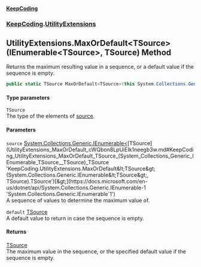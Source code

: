 #### [KeepCoding](index.md 'index')
### [KeepCoding](KeepCoding.md 'KeepCoding').[UtilityExtensions](UtilityExtensions.md 'KeepCoding.UtilityExtensions')
## UtilityExtensions.MaxOrDefault&lt;TSource&gt;(IEnumerable&lt;TSource&gt;, TSource) Method
Returns the maximum resulting value in a sequence, or a default value if the sequence is empty.
```csharp
public static TSource MaxOrDefault<TSource>(this System.Collections.Generic.IEnumerable<TSource> source, TSource @default=default(TSource));
```
#### Type parameters
<a name='KeepCoding_UtilityExtensions_MaxOrDefault_TSource_(System_Collections_Generic_IEnumerable_TSource__TSource)_TSource'></a>
`TSource`  
The type of the elements of [source](UtilityExtensions_MaxOrDefault_cWQbon8LpUiEIk1neegb3w.md#KeepCoding_UtilityExtensions_MaxOrDefault_TSource_(System_Collections_Generic_IEnumerable_TSource__TSource)_source 'KeepCoding.UtilityExtensions.MaxOrDefault&lt;TSource&gt;(System.Collections.Generic.IEnumerable&lt;TSource&gt;, TSource).source').
  
#### Parameters
<a name='KeepCoding_UtilityExtensions_MaxOrDefault_TSource_(System_Collections_Generic_IEnumerable_TSource__TSource)_source'></a>
`source` [System.Collections.Generic.IEnumerable&lt;](https://docs.microsoft.com/en-us/dotnet/api/System.Collections.Generic.IEnumerable-1 'System.Collections.Generic.IEnumerable`1')[TSource](UtilityExtensions_MaxOrDefault_cWQbon8LpUiEIk1neegb3w.md#KeepCoding_UtilityExtensions_MaxOrDefault_TSource_(System_Collections_Generic_IEnumerable_TSource__TSource)_TSource 'KeepCoding.UtilityExtensions.MaxOrDefault&lt;TSource&gt;(System.Collections.Generic.IEnumerable&lt;TSource&gt;, TSource).TSource')[&gt;](https://docs.microsoft.com/en-us/dotnet/api/System.Collections.Generic.IEnumerable-1 'System.Collections.Generic.IEnumerable`1')  
A sequence of values to determine the maximum value of.
  
<a name='KeepCoding_UtilityExtensions_MaxOrDefault_TSource_(System_Collections_Generic_IEnumerable_TSource__TSource)_default'></a>
`default` [TSource](UtilityExtensions_MaxOrDefault_cWQbon8LpUiEIk1neegb3w.md#KeepCoding_UtilityExtensions_MaxOrDefault_TSource_(System_Collections_Generic_IEnumerable_TSource__TSource)_TSource 'KeepCoding.UtilityExtensions.MaxOrDefault&lt;TSource&gt;(System.Collections.Generic.IEnumerable&lt;TSource&gt;, TSource).TSource')  
A default value to return in case the sequence is empty.
  
#### Returns
[TSource](UtilityExtensions_MaxOrDefault_cWQbon8LpUiEIk1neegb3w.md#KeepCoding_UtilityExtensions_MaxOrDefault_TSource_(System_Collections_Generic_IEnumerable_TSource__TSource)_TSource 'KeepCoding.UtilityExtensions.MaxOrDefault&lt;TSource&gt;(System.Collections.Generic.IEnumerable&lt;TSource&gt;, TSource).TSource')  
The maximum value in the sequence, or the specified default value if the sequence is empty.
